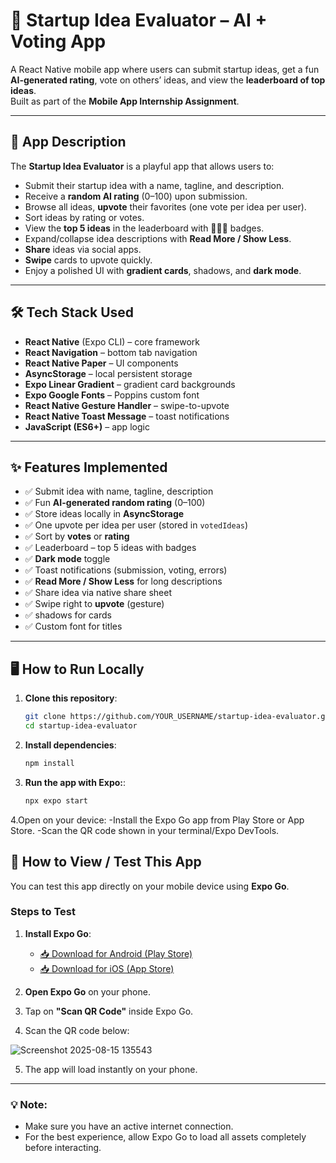 # 🚀 Startup Idea Evaluator – AI + Voting App

A React Native mobile app where users can submit startup ideas, get a fun **AI-generated rating**, vote on others’ ideas, and view the **leaderboard of top ideas**.  
Built as part of the **Mobile App Internship Assignment**.

---

## 📜 App Description
The **Startup Idea Evaluator** is a playful app that allows users to:
- Submit their startup idea with a name, tagline, and description.
- Receive a **random AI rating** (0–100) upon submission.
- Browse all ideas, **upvote** their favorites (one vote per idea per user).
- Sort ideas by rating or votes.
- View the **top 5 ideas** in the leaderboard with 🥇🥈🥉 badges.
- Expand/collapse idea descriptions with **Read More / Show Less**.
- **Share** ideas via social apps.
- **Swipe** cards to upvote quickly.
- Enjoy a polished UI with **gradient cards**, shadows, and **dark mode**.

---

## 🛠 Tech Stack Used
- **React Native** (Expo CLI) – core framework
- **React Navigation** – bottom tab navigation
- **React Native Paper** – UI components
- **AsyncStorage** – local persistent storage
- **Expo Linear Gradient** – gradient card backgrounds
- **Expo Google Fonts** – Poppins custom font
- **React Native Gesture Handler** – swipe-to-upvote
- **React Native Toast Message** – toast notifications
- **JavaScript (ES6+)** – app logic

---

## ✨ Features Implemented
- ✅ Submit idea with name, tagline, description  
- ✅ Fun **AI-generated random rating** (0–100)  
- ✅ Store ideas locally in **AsyncStorage**  
- ✅ One upvote per idea per user (stored in `votedIdeas`)  
- ✅ Sort by **votes** or **rating**  
- ✅ Leaderboard – top 5 ideas with badges  
- ✅ **Dark mode** toggle  
- ✅ Toast notifications (submission, voting, errors)  
- ✅ **Read More / Show Less** for long descriptions  
- ✅ Share idea via native share sheet  
- ✅ Swipe right to **upvote** (gesture)  
- ✅ shadows for cards  
- ✅ Custom font for titles

---

## 🖥 How to Run Locally
1. **Clone this repository**:
   ```bash
   git clone https://github.com/YOUR_USERNAME/startup-idea-evaluator.git
   cd startup-idea-evaluator
   
2. **Install dependencies**:
   ```bash
   npm install
3. **Run the app with Expo:**:
   ```bash
   npx expo start
4.Open on your device:
 -Install the Expo Go app from Play Store or App Store.
 -Scan the QR code shown in your terminal/Expo DevTools.
   
## 📱 How to View / Test This App

You can test this app directly on your mobile device using **Expo Go**.

### **Steps to Test**
1. **Install Expo Go**:
   - [📥 Download for Android (Play Store)](https://play.google.com/store/apps/details?id=host.exp.exponent)
   - [📥 Download for iOS (App Store)](https://apps.apple.com/app/expo-go/id982107779)

2. **Open Expo Go** on your phone.

3. Tap on **"Scan QR Code"** inside Expo Go.

4. Scan the QR code below:

  ![Screenshot 2025-08-15 135543](https://github.com/user-attachments/assets/7ac1a682-709b-4d6e-9740-ae3b61eaf284)


5. The app will load instantly on your phone.

---

### 💡 Note:
- Make sure you have an active internet connection.
- For the best experience, allow Expo Go to load all assets completely before interacting.
